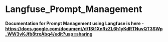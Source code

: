 # Langfuse_Prompt_Management

#### Documentation for Prompt Management using Langfuse is here - https://docs.google.com/document/d/1St1XnRzZL6h1yKdRTNuvQT3SWp_WW3vKJfb8trxAbq4/edit?usp=sharing
